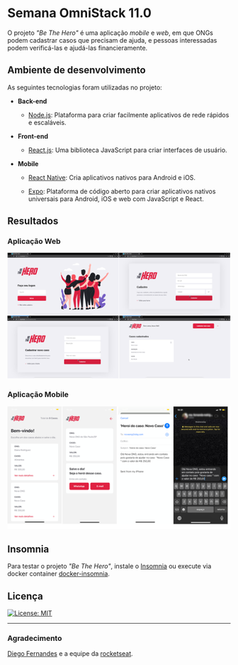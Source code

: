 # Semana OmniStack 11.0

O projeto *"Be The Hero"* é uma aplicação *mobile* e *web*, em que ONGs podem cadastrar casos que precisam de ajuda, e pessoas interessadas podem verificá-las e ajudá-las financieramente.  

## Ambiente de desenvolvimento

As seguintes tecnologias foram utilizadas no projeto:

* **Back-end**

	* [Node.js](https://nodejs.org/): Plataforma para criar facilmente aplicativos de rede rápidos e escaláveis.

* **Front-end**

	* [React.js](https://reactjs.org/): Uma biblioteca JavaScript para criar interfaces de usuário.

* **Mobile**

	* [React Native](https://reactnative.dev/): Cria aplicativos nativos para Android e iOS.

	* [Expo](https://expo.io/): Plataforma de código aberto para criar aplicativos nativos universais para Android, iOS e web com JavaScript e React.

## Resultados

### Aplicação Web

![be-the-hero-web](img/bethehero.png)

### Aplicação Mobile

![be-the-hero-mobile](img/bethehero-mobile.png)

## Insomnia

Para testar o projeto *"Be The Hero"*, instale o [Insomnia](https://insomnia.rest/) ou execute via docker container [docker-insomnia](https://github.com/camiloariza/docker-insomnia).

## Licença

[![License: MIT](https://img.shields.io/badge/License-MIT-red.svg)](https://opensource.org/licenses/MIT)

---

### Agradecimento

[Diego Fernandes](https://github.com/diego3g) e a equipe da [rocketseat](https://rocketseat.com.br/).